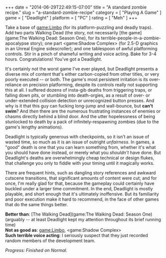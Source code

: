 +++
date = "2014-06-29T22:49:15-07:00"
title = "A standard zombie recipe."
slug = "a-standard-zombie-recipe"
category = [ "Playing A Game" ]
game = [ "Deadlight" ]
platform = [ "PC" ]
rating = [ "Meh" ]
+++

Take a base of <game:Limbo> (for its platform-puzzling and deadly traps).  Add two parts Walking Dead (the story, not necessarily [the game](game:The Walking Dead: Season One), for its terrible-people-in-a-zombie-apocalypse story); one part <game:Shadow Complex> (for 2.5-D graphics in an Unreal Engine sidescroller); and one tablespoon of awful platforming controls.  Stir in a pinch of shameful writing and voice acting.  Bake for 3-4 hours.  Congratulations!  You've got a Deadlight.

It's certainly not the worst game I've ever played, but Deadlight presents a diverse mix of content that's either carbon-copied from other titles, or very poorly executed -- or both.  The game's most persistent irritation is its over-reliance on precision platforming, despite its controls really not supporting this at all.  I suffered dozens of insta-gib deaths from triggering traps, or falling down pits, or stumbling into death-orgies, as a result of over- or under-extended collision detection or unrecognized button presses.  And why is it that this guy can fucking long-jump and wall-bounce, but <b>can't swim</b>?  And <i>then</i> there are the numerous frustrating instances of enemies or chasms directly behind a blind door.  And the utter hopelessness of being stunlocked to death by a pack of infinitely-respawning zombies (due to the game's lengthy animations).

Deadlight is typically generous with checkpoints, so it isn't an issue of wasted time, so much as it is an issue of outright <i>unfairness</i>.  In games, a "good" death is one that you can learn something from, whether it's what you should have done instead, or merely what you <i>shouldn't</i> have done.  But Deadlight's deaths are overwhelmingly cheap technical or design flukes, that challenge you only to fiddle with your timing until it magically works.

There are frequent hints, such as dangling story references and awkward cutscene transitions, that significant amounts of content were cut; and for once, I'm really glad for that, because the gameplay could certainly have buckled under a larger time commitment.  In the end, Deadlight is mostly playable, and short enough that it's ultimately inoffensive.  But its familiarity and poor execution make it hard to recommend, in the face of other games that do the same things better.

<b>Better than</b>: [The Walking Dead](game:The Walking Dead: Season One) (arguably -- at least Deadlight kept my attention throughout its brief running time)  
<b>Not as good as</b>: <game:Limbo>, <game:Shadow Complex>  
<b>Such terrible voice acting</b>: I seriously suspect that they just recorded random members of the development team.

<i>Progress: Finished on Normal.</i>
